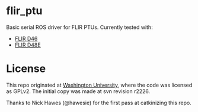 flir_ptu
========

Basic serial ROS driver for FLIR PTUs. Currently tested with:

 - [FLIR D46](http://www.flir.com/mcs/view/?id=53707)
 - [FLIR D48E](http://www.flir.com/mcs/view/?id=53670)


License
=======

This repo originated at [Washington University](https://wu-robotics.googlecode.com/svn/branches/stable/wu_ptu),
where the code was licensed as GPLv2. The initial copy was made at svn revision r2226.

Thanks to Nick Hawes (@hawesie) for the first pass at catkinizing this repo.
